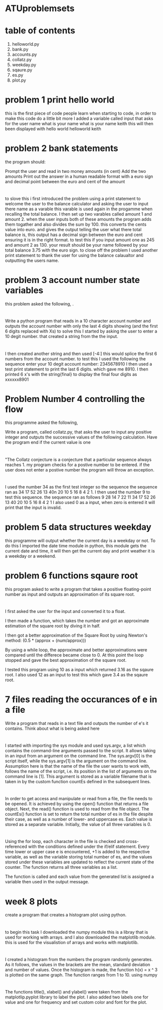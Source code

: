 # ATUproblemsets

# table of contents # 

 1. helloworld.py
 2. bank.py 
 3. accounts.py
 4. collatz.py
 5. weekday.py
 6. sqaure.py
 7. es.py
 8. plot.py 
#  problem 1 print hello world #


this is  the first piece of code people learn when starting to code, in order to make this code do a little bit more I added a variable called input that asks for the user name
what is your name 
what is your name keith 
this will then been displayed with hello world 
helloworld  keith

#  problem 2 bank statements #

the program should:



Prompt the user and read in two money amounts (in cent)
Add the two amounts
Print out the answer in a human readable format with a euro sign and decimal point between the euro and cent of the amount 

# <p>

to slove this i first introduced the problem using a print statement to welcome the user to the balance calculator and asking the user to input there name as a varable this varable is used again in the progamme when recalling the total balance. I then set up two varables called amount 1 and amount 2. when the user inputs both of these amounts the program adds them togather and also divides the sum by 100. this converts the cents value into euro. and gives the output telling the user what there total balance is, this output has a decimal sign between the euro and cent ensuring it is in the right format. to test this if you input amount one as 245 and amount 2 as 130. your result should be your name followed by your total balance 3.75 with the euro sign. to close off the problem I used another print statement to thank the user for using the balance calaualtor and outputting the users name.

#  problem 3 account number state  variables #

this problem asked the following, .
# <p>
Write a python program that reads in a 10 character account number and outputs the account number with only the last 4 digits showing (and the first 6 digits replaced with Xs) 
to solve this I started by asking the user to enter a 10 degit number. that created a string from the the input. 
# <p>
I then created another string and then used [-4:] this would splice the first 6 numbers from the account number. to test this I used the following the sequence enter your 10 degit account number: 2345678910
I then used a test print statement to print the last 6 digits. which gave me 8910.
I then printed  6 x's with the string{final} to display the final four digits as xxxxxx8901 


 
 
 #  Problem Number 4 controlling the flow #

 this programme asked the following,
 
  Write a program, called collatz.py, that asks the user to input any positive integer and outputs the successive values of the following calculation. Have the program end if the current value is one
 # <p>
"The Collatz conjecture is a conjecture that a particular sequence always reaches 1. my program checks for a postive number to be entered. if the user does not enter a postive number the program will throw an exception. 
# <p>
I used the number 34 as the first test integer so the sequence the sequence ran as 34 17 52 26 13 40n 20 10 5 16 8 4 2 1. 
I then used the number 9 to test this sequence. the sequence ran as follows 9 28 14 7 22 11 34 17 52 26 13 40 20 10 5 16 8 4 2 1
I also used 0 as a input, when zero is entered it will print that the input is invalid. 


#  problem 5 data structures weekday #

this programme will output whether the current day is a weekday or not. To do this I imported the date time module in python, this module gets the current date and time, it will then get the current day and print weather it is a weekday or a weekend. 

#  problem 6 functions sqaure root #

this program asked to write a program that takes a positive floating-point number as input and outputs an approximation of its square root. 

# <p>
I first asked the user for the input and converted it to a float.

I then made a function, which takes the number and got an approximate estimation of the square root by diving it in half.

I then got a better approximation of the Square Root by using Newton's method: (0.5 * (approx + (num/approx)))

By using a while loop, the approximate and better approximations were compared until the differece became close to 0. At this point the loop stopped and gave the best approximation of the square root. 

I tested this program using 10 as a input which returned 3.16 as the sqaure root. 
I also used 12 as an input to test this which gave 3.4 as the sqaure root. 

# 7 files reading the occurances of e in a file #

Write a program that reads in a text file and outputs the number of e's it contains. Think about what is being asked here


# <p>
I started with importing the sys module and used sys.argv, a list which contains the command-line arguments passed to the script. It allows taking in an input from an argument on the command line. The sys.argv[0] is the script itself, while the sys.argv[1] is the argument on the command line. Assumption here is that the name of the file the user wants to work with, follows the name of the script, i.e. its position in the list of arguments on the command line is [1].
This argument is stored as a variable filename that is taken in by the custom function countEs defined in the subsequent lines.
# <p>
In order to get access and manipulate or read from a file, the file needs to be opened. It is achieved by using the open() function that returns a file object. Next, the read() function is used to read from the file object.
The countEs() function is set to return the total number of es in the file despite their case, as well as a number of lower- and uppercase es. Each value is stored as a separate variable. Initially, the value of all three variables is 0.
# <p>
Using the for loop, each character in the file is checked and cross-referenced with the conditions defined under the if/elif statement. Every time lower or upper case e is encountered, +1 is added to the respective variable, as well as the variable storing total number of es, and the values stored under these variables are updated to reflect the current state of the counter. The function returns all three variables as a list. 


The function is called and each value from the generated list is assigned a variable then used in the output message.

# week 8 plots 

create a program that creates a histogram plot using python. 

# <p>

to begin this task I downloaded the numpy module this is a libray that is used for working with arrays. and I also downloaded the matplotlib module. this is used for the visualistion of arrays and works with matplotlib. 

# <p> 

 I created a histogram from the numbers the program randomly generates. As it follows, the values in the brackets are the mean, standard deviation and number of values. Once the histogram is made, the function h(x) = x ^ 3 is plotted on the same graph. The function ranges from 1 to 10. using numpy 

 # <p>

The functions title(), xlabel() and ylabel() were taken from the matplotlip.pyplot library to label the plot. I also added two labels one for value and one for frequency and set custom color and font for the plot. 


